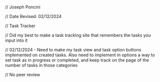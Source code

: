 // Joseph Poncini 

// Date Revised: 02/12/2024

// Task Tracker

// Did my best to make a task tracking site that remembers the tasks you input into it

// 02/12/2024 - Need to make my task view and task option buttons implemented on created tasks. Also need to implement in options a way to set task as in progress or completed, and keep track on the page of the number of tasks in those categories

// No peer review